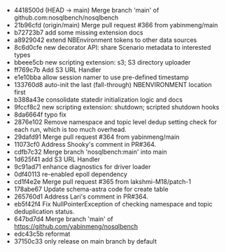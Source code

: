 - 4418500d (HEAD -> main) Merge branch 'main' of github.com:nosqlbench/nosqlbench
- 21b96cfd (origin/main) Merge pull request #366 from yabinmeng/main
- b72723b7 add some missing extension docs
- a8929042 extend NBEnvironment tokens to other data sources
- 8c6d0cfe new decorator API: share Scenario metadata to interested types
- bbeee5cb new scripting extension: s3; S3 directory uploader
- ff769c7b Add S3 URL Handler
- e1e10bba allow session namer to use pre-defined timestamp
- 133760d8 auto-init the last (fall-through) NBENVIRONMENT location first
- b388a43e consolidate statedir initialization logic and docs
- 9fccf8c2 new scripting extension: shutdown; scripted shutdown hooks
- 8da6664f typo fix
- 2876e102 Remove namespace and topic level dedup setting check for each run, which is too much overhead.
- 29dafd91 Merge pull request #364 from yabinmeng/main
- 11073cf0 Address Shooky's comment in PR#364.
- cdfb7c32 Merge branch 'nosqlbench:main' into main
- 1d625f41 add S3 URL Handler
- 9c91ad71 enhance diagnostics for driver loader
- 0df40113 re-enabled epoll dependency
- cd1f4e2e Merge pull request #365 from lakshmi-M18/patch-1
- 178abe67 Update schema-astra code for create table
- 265760d1 Address Lari's comment in PR#364.
- eb5f42f4 Fix NullPointerException of checking namespace and topic deduplication status.
- 647bd7d4 Merge branch 'main' of https://github.com/yabinmeng/nosqlbench
- edc43c5b reformat
- 37150c33 only release on main branch by default
